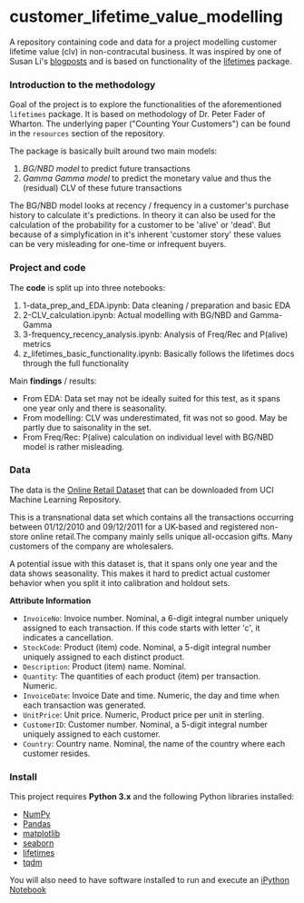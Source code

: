 # customer_lifetime_value_modelling
A repository containing code and data for a project modelling customer lifetime value (clv) in non-contracutal business. It was inspired by one of Susan Li's [blogposts](https://towardsdatascience.com/whats-a-customer-worth-8daf183f8a4f) and is based on functionality of the [lifetimes](https://github.com/CamDavidsonPilon/lifetimes) package.

### Introduction to the methodology

Goal of the project is to explore the functionalities of the aforementioned `lifetimes` package. It is based on methodology of Dr. Peter Fader of Wharton. The underlying paper ("Counting Your Customers") can be found in the `resources` section of the repository.

The package is basically built around two main models:
1. _BG/NBD model_ to predict future transactions
2. _Gamma Gamma model_ to predict the monetary value and thus the (residual) CLV of these future transactions

The BG/NBD model looks at recency / frequency in a customer's purchase history to calculate it's predictions. In theory it can also be used for the calculation of the probability for a customer to be 'alive' or 'dead'. But because of a simplyfication in it's inherent 'customer story' these values can be very misleading for one-time or infrequent buyers.

### Project and code

The **code** is split up into three notebooks:
1. 1-data_prep_and_EDA.ipynb: Data cleaning / preparation and basic EDA
2. 2-CLV_calculation.ipynb: Actual modelling with BG/NBD and Gamma-Gamma
3. 3-frequency_recency_analysis.ipynb: Analysis of Freq/Rec and P(alive) metrics
3. z_lifetimes_basic_functionality.ipynb: Basically follows the lifetimes docs through the full functionality

Main **findings** / results:
- From EDA: Data set may not be ideally suited for this test, as it spans one year only and there is seasonality.
- From modelling: CLV was underestimated, fit was not so good. May be partly due to saisonality in the set.
- From Freq/Rec: P(alive) calculation on individual level with BG/NBD model is rather misleading.

### Data

The data is the [Online Retail Dataset](http://archive.ics.uci.edu/ml/datasets/online+retail) that can be downloaded from UCI Machine Learning Repository.

This is a transnational data set which contains all the transactions occurring between 01/12/2010 and 09/12/2011 for a UK-based and registered non-store online retail.The company mainly sells unique all-occasion gifts. Many customers of the company are wholesalers.

A potential issue with this dataset is, that it spans only one year and the data shows seasonality. This makes it hard to predict actual customer behavior when you split it into calibration and holdout sets.

**Attribute Information**
- `InvoiceNo`: Invoice number. Nominal, a 6-digit integral number uniquely assigned to each transaction. If this code starts with letter 'c', it indicates a cancellation. 
- `StockCode`: Product (item) code. Nominal, a 5-digit integral number uniquely assigned to each distinct product. 
- `Description`: Product (item) name. Nominal. 
- `Quantity`: The quantities of each product (item) per transaction. Numeric. 
- `InvoiceDate`: Invoice Date and time. Numeric, the day and time when each transaction was generated. 
- `UnitPrice`: Unit price. Numeric, Product price per unit in sterling. 
- `CustomerID`: Customer number. Nominal, a 5-digit integral number uniquely assigned to each customer. 
- `Country`: Country name. Nominal, the name of the country where each customer resides. 

### Install

This project requires **Python 3.x** and the following Python libraries installed:

- [NumPy](http://www.numpy.org/)
- [Pandas](http://pandas.pydata.org)
- [matplotlib](http://matplotlib.org/)
- [seaborn](http://seaborn.org)
- [lifetimes](https://github.com/CamDavidsonPilon/lifetimes)
- [tqdm](https://pypi.org/project/tqdm/)

You will also need to have software installed to run and execute an [iPython Notebook](http://ipython.org/notebook.html)
